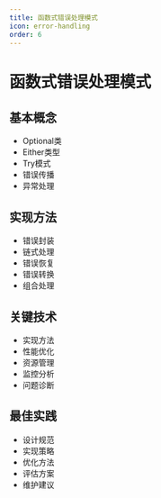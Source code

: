 ```yaml
---
title: 函数式错误处理模式
icon: error-handling
order: 6
---
```


# 函数式错误处理模式

## 基本概念
- Optional类
- Either类型
- Try模式
- 错误传播
- 异常处理

## 实现方法
- 错误封装
- 链式处理
- 错误恢复
- 错误转换
- 组合处理

## 关键技术
- 实现方法
- 性能优化
- 资源管理
- 监控分析
- 问题诊断

## 最佳实践
- 设计规范
- 实现策略
- 优化方法
- 评估方案
- 维护建议
